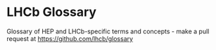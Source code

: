 # LHCb Glossary

Glossary of HEP and LHCb-specific terms and concepts - make a pull request at <https://github.com/lhcb/glossary>

